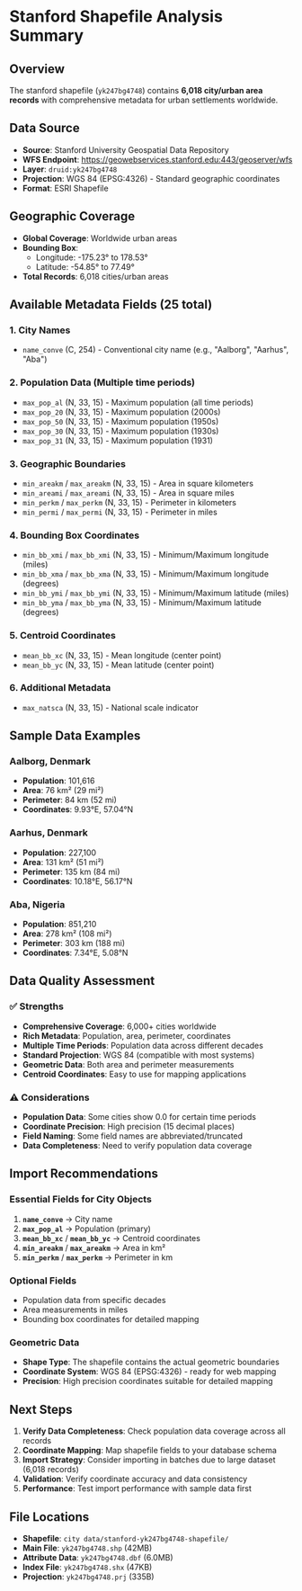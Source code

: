 # Stanford Shapefile Analysis Summary

## Overview
The stanford shapefile (`yk247bg4748`) contains **6,018 city/urban area records** with comprehensive metadata for urban settlements worldwide.

## Data Source
- **Source**: Stanford University Geospatial Data Repository
- **WFS Endpoint**: https://geowebservices.stanford.edu:443/geoserver/wfs
- **Layer**: `druid:yk247bg4748`
- **Projection**: WGS 84 (EPSG:4326) - Standard geographic coordinates
- **Format**: ESRI Shapefile

## Geographic Coverage
- **Global Coverage**: Worldwide urban areas
- **Bounding Box**: 
  - Longitude: -175.23° to 178.53°
  - Latitude: -54.85° to 77.49°
- **Total Records**: 6,018 cities/urban areas

## Available Metadata Fields (25 total)

### 1. **City Names**
- `name_conve` (C, 254) - Conventional city name (e.g., "Aalborg", "Aarhus", "Aba")

### 2. **Population Data** (Multiple time periods)
- `max_pop_al` (N, 33, 15) - Maximum population (all time periods)
- `max_pop_20` (N, 33, 15) - Maximum population (2000s)
- `max_pop_50` (N, 33, 15) - Maximum population (1950s)
- `max_pop_30` (N, 33, 15) - Maximum population (1930s)
- `max_pop_31` (N, 33, 15) - Maximum population (1931)

### 3. **Geographic Boundaries**
- `min_areakm` / `max_areakm` (N, 33, 15) - Area in square kilometers
- `min_areami` / `max_areami` (N, 33, 15) - Area in square miles
- `min_perkm` / `max_perkm` (N, 33, 15) - Perimeter in kilometers
- `min_permi` / `max_permi` (N, 33, 15) - Perimeter in miles

### 4. **Bounding Box Coordinates**
- `min_bb_xmi` / `max_bb_xmi` (N, 33, 15) - Minimum/Maximum longitude (miles)
- `min_bb_xma` / `max_bb_xma` (N, 33, 15) - Minimum/Maximum longitude (degrees)
- `min_bb_ymi` / `max_bb_ymi` (N, 33, 15) - Minimum/Maximum latitude (miles)
- `min_bb_yma` / `max_bb_yma` (N, 33, 15) - Minimum/Maximum latitude (degrees)

### 5. **Centroid Coordinates**
- `mean_bb_xc` (N, 33, 15) - Mean longitude (center point)
- `mean_bb_yc` (N, 33, 15) - Mean latitude (center point)

### 6. **Additional Metadata**
- `max_natsca` (N, 33, 15) - National scale indicator

## Sample Data Examples

### Aalborg, Denmark
- **Population**: 101,616
- **Area**: 76 km² (29 mi²)
- **Perimeter**: 84 km (52 mi)
- **Coordinates**: 9.93°E, 57.04°N

### Aarhus, Denmark
- **Population**: 227,100
- **Area**: 131 km² (51 mi²)
- **Perimeter**: 135 km (84 mi)
- **Coordinates**: 10.18°E, 56.17°N

### Aba, Nigeria
- **Population**: 851,210
- **Area**: 278 km² (108 mi²)
- **Perimeter**: 303 km (188 mi)
- **Coordinates**: 7.34°E, 5.08°N

## Data Quality Assessment

### ✅ **Strengths**
- **Comprehensive Coverage**: 6,000+ cities worldwide
- **Rich Metadata**: Population, area, perimeter, coordinates
- **Multiple Time Periods**: Population data across different decades
- **Standard Projection**: WGS 84 (compatible with most systems)
- **Geometric Data**: Both area and perimeter measurements
- **Centroid Coordinates**: Easy to use for mapping applications

### ⚠️ **Considerations**
- **Population Data**: Some cities show 0.0 for certain time periods
- **Coordinate Precision**: High precision (15 decimal places)
- **Field Naming**: Some field names are abbreviated/truncated
- **Data Completeness**: Need to verify population data coverage

## Import Recommendations

### **Essential Fields for City Objects**
1. **`name_conve`** → City name
2. **`max_pop_al`** → Population (primary)
3. **`mean_bb_xc`** / **`mean_bb_yc`** → Centroid coordinates
4. **`min_areakm`** / **`max_areakm`** → Area in km²
5. **`min_perkm`** / **`max_perkm`** → Perimeter in km

### **Optional Fields**
- Population data from specific decades
- Area measurements in miles
- Bounding box coordinates for detailed mapping

### **Geometric Data**
- **Shape Type**: The shapefile contains the actual geometric boundaries
- **Coordinate System**: WGS 84 (EPSG:4326) - ready for web mapping
- **Precision**: High precision coordinates suitable for detailed mapping

## Next Steps
1. **Verify Data Completeness**: Check population data coverage across all records
2. **Coordinate Mapping**: Map shapefile fields to your database schema
3. **Import Strategy**: Consider importing in batches due to large dataset (6,018 records)
4. **Validation**: Verify coordinate accuracy and data consistency
5. **Performance**: Test import performance with sample data first

## File Locations
- **Shapefile**: `city data/stanford-yk247bg4748-shapefile/`
- **Main File**: `yk247bg4748.shp` (42MB)
- **Attribute Data**: `yk247bg4748.dbf` (6.0MB)
- **Index File**: `yk247bg4748.shx` (47KB)
- **Projection**: `yk247bg4748.prj` (335B)
